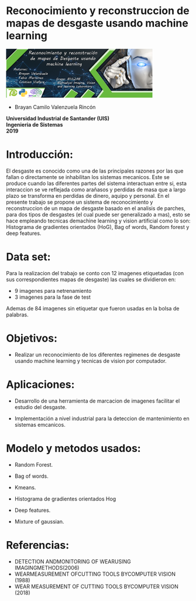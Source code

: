 # Reconocimiento y reconstruccion de mapas de desgaste usando machine learning


<img src="/Banner-Vision3.jpg" style="width:400px;">


- Brayan Camilo Valenzuela Rincón


**Universidad Industrial de Santander (UIS)**<br/>
**Ingenieria de Sistemas**<br/>
**2019**<br/>

# Introducción:

El desgaste es conocido como una de las principales razones por las que fallan o directamente se inhabilitan los sistemas mecanicos. Este se produce cuando las diferentes partes del sistema interactuan entre si, esta interaccion se ve reflejada como arañasos y perdidas de masa que a largo plazo se transforma en perdidas de dinero, aquipo y personal. En el presente trabajo se propone un sistema de reconocimiento y reconstruccion de un mapa de desgaste basado en el analisis de parches, para dos tipos de desgastes (el cual puede ser generalizado a mas), esto se hace empleando tecnicas demachine learning y vision artificial como lo son: Histograma de gradientes orientados (HoG), Bag of words, Random forest y deep features. 


# Data set:

Para la realizacion del trabajo se conto con 12 imagenes etiquetadas (con sus correspondientes mapas de desgaste) las cuales se dividieron en:

- 9 imagenes para netrenamiento 
- 3 imagenes para la fase de test

Ademas de 84 imagenes sin etiquetar que fueron usadas en la bolsa de palabras.

# Objetivos:

- Realizar un reconocimiento de los diferentes regimenes de desgaste usando machine learning y tecnicas de vision por computador.


# Aplicaciones:

- Desarrollo de una herramienta de marcacion de imagenes facilitar el estudio del desgaste.

- Implementación a nivel industrial para la deteccion de mantenimiento en sistemas emcanicos.

# Modelo y metodos usados:

- Random Forest.

- Bag of words.

- Kmeans.

- Histograma de gradientes orientados Hog

- Deep features.

- Mixture of gaussian.


# Referencias:

- DETECTION ANDMONITORING OF WEARUSING IMAGINGMETHODS(2006)
- WEARMEASUREMENT OFCUTTING TOOLS BYCOMPUTER VISION (1988)
- WEAR MEASUREMENT OF CUTTING TOOLS BYCOMPUTER VISION (2018)
